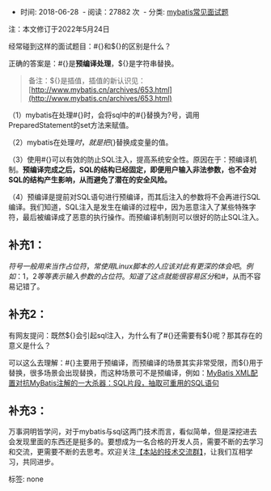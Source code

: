 -   时间: 2018-06-28
 -   阅读：27882 次
 -   分类: [mybatis常见面试题](http://www.mybatis.cn/category/interview/)

注：本文修订于2022年5月24日

经常碰到这样的面试题目：#{}和${}的区别是什么？

正确的答案是：#{}是**预编译处理**，${}是字符串替换。

> 备注：${}是插值，插值的新认识见：[http://www.mybatis.cn/archives/653.html](http://www.mybatis.cn/archives/653.html)

（1）mybatis在处理#{}时，会将sql中的#{}替换为?号，调用PreparedStatement的set方法来赋值。

（2）mybatis在处理${}时，就是把${}替换成变量的值。

（3）使用#{}可以有效的防止SQL注入，提高系统安全性。原因在于：预编译机制。**预编译完成之后，SQL的结构已经固定，即便用户输入非法参数，也不会对SQL的结构产生影响，从而避免了潜在的安全风险。**

（4）预编译是提前对SQL语句进行预编译，而其后注入的参数将不会再进行SQL编译。我们知道，SQL注入是发生在编译的过程中，因为恶意注入了某些特殊字符，最后被编译成了恶意的执行操作。而预编译机制则可以很好的防止SQL注入。

## 补充1：

$符号一般用来当作占位符，常使用Linux脚本的人应该对此有更深的体会吧。例如：$1，$2等等表示输入参数的占位符。知道了这点就能很容易区分$和#，从而不容易记错了。

## 补充2：

有网友提问：既然${}会引起sql注入，为什么有了#{}还需要有${}呢？那其存在的意义是什么？

可以这么去理解：#{}主要用于预编译，而预编译的场景其实非常受限，而${}用于替换，很多场景会出现替换，而这种场景可不是预编译，例如：[MyBatis XML配置对抗MyBatis注解的一大杀器：SQL片段，抽取可重用的SQL语句](http://www.mybatis.cn/archives/695.html)

## 补充3：

万事洞明皆学问，对于mybatis与sql这两门技术而言，看似简单，但是深挖进去会发现里面的东西还是挺多的。要想成为一名合格的开发人员，需要不断的去学习和交流，更需要不断的去思考。欢迎关注[【本站的技术交流群】](http://www.mybatis.cn/1761.html)，让我们互相学习，共同进步。

标签: none